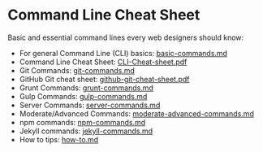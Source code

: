 Command Line Cheat Sheet
===============

Basic and essential command lines every web designers should know:

* For general Command Line (CLI) basics: [basic-commands.md](basic-commands.md)
* Command Line Cheat Sheet: [CLI-Cheat-sheet.pdf](CLI-Cheat-sheet.pdf)
* Git Commands: [git-commands.md](git-commands.md)
* GitHub Git cheat sheet: [github-git-cheat-sheet.pdf](github-git-cheat-sheet.pdf)
* Grunt Commands: [grunt-commands.md](grunt-commands.md)
* Gulp Commands: [gulp-commands.md](gulp-commands.md)
* Server Commands: [server-commands.md](server-commands.md)
* Moderate/Advanced Commands: [moderate-advanced-commands.md](moderate-advanced-commands.md)
* npm commands: [npm-commands.md](npm-commands.md)
* Jekyll commands: [jekyll-commands.md](jekyll-commands.md)
* How to tips: [how-to.md](how-to.md)
